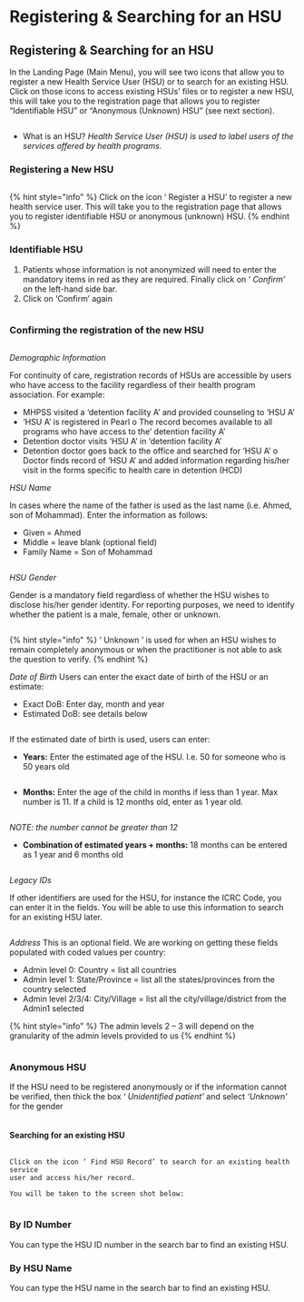 # Registering & Searching for an HSU

## Registering & Searching for an HSU

In the Landing Page (Main Menu), you will see two icons that allow you to register a new Health Service User (HSU) or to search for an existing HSU. Click on those icons to access existing HSUs’ files or to register a new HSU, this will take you to the registration page that allows you to register “Identifiable HSU” or “Anonymous (Unknown) HSU” (see next section).

<figure><img src="../../.gitbook/assets/image (105).png" alt=""><figcaption></figcaption></figure>

* What is an HSU? _Health Service User (HSU) is used to label users of the services offered by_ _health programs._

### Registering a New HSU

<figure><img src="../../.gitbook/assets/image (106).png" alt=""><figcaption></figcaption></figure>

{% hint style="info" %}
Click on the icon ‘ Register a HSU’ to register a new health service user. This will take you to the registration page that allows you to register identifiable HSU or anonymous (unknown) HSU.
{% endhint %}

### **Identifiable HSU**

1. Patients whose information is not anonymized will need to enter the mandatory items in red as they are required. Finally click on ‘ _Confirm’_ on the left-hand side bar.
2. Click on ‘Confirm’ again

<figure><img src="../../.gitbook/assets/image (107).png" alt=""><figcaption></figcaption></figure>

### Confirming the registration of the new HSU

<figure><img src="../../.gitbook/assets/image (109).png" alt=""><figcaption><p>  </p></figcaption></figure>

_Demographic Information_&#x20;

For continuity of care, registration records of HSUs are accessible by users who have access to the facility regardless of their health program association. For example:

* MHPSS visited a ‘detention facility A’ and provided counseling to ‘HSU A’
* ‘HSU A’ is registered in Pearl o The record becomes available to all programs who have access to the’ detention facility A’
* Detention doctor visits ‘HSU A’ in ‘detention facility A’
* Detention doctor goes back to the office and searched for ‘HSU A’ o Doctor finds record of ‘HSU A’ and added information regarding his/her visit in the forms specific to health care in detention (HCD)

_HSU Name_&#x20;

In cases where the name of the father is used as the last name (i.e. Ahmed, son of Mohammad). Enter the information as follows:

* Given = Ahmed
* Middle = leave blank (optional field)
* Family Name = Son of Mohammad

<figure><img src="../../.gitbook/assets/image (110).png" alt=""><figcaption></figcaption></figure>

_HSU Gender_&#x20;

Gender is a mandatory field regardless of whether the HSU wishes to disclose his/her gender identity. For reporting purposes, we need to identify whether the patient is a male, female, other or unknown.

<figure><img src="../../.gitbook/assets/image (111).png" alt=""><figcaption></figcaption></figure>

{% hint style="info" %}
‘ Unknown ’ is used for when an HSU wishes to remain completely anonymous or when the practitioner is not able to ask the question to verify.
{% endhint %}

_Date of Birth_ Users can enter the exact date of birth of the HSU or an estimate:

* Exact DoB: Enter day, month and year
* Estimated DoB: see details below

<figure><img src="../../.gitbook/assets/image (112).png" alt=""><figcaption></figcaption></figure>



If the estimated date of birth is used, users can enter:

* **Years:** Enter the estimated age of the HSU. I.e. 50 for someone who is 50 years old

<figure><img src="../../.gitbook/assets/image (117).png" alt=""><figcaption></figcaption></figure>

* **Months:** Enter the age of the child in months if less than 1 year. Max number is 11. If a child is 12 months old, enter as 1 year old.

<figure><img src="../../.gitbook/assets/image (118).png" alt=""><figcaption></figcaption></figure>

_NOTE: the number cannot be greater than 12_

* **Combination of estimated years + months:** 18 months can be entered as 1 year and 6 months old

<figure><img src="../../.gitbook/assets/image (119).png" alt=""><figcaption></figcaption></figure>

_Legacy IDs_&#x20;

If other identifiers are used for the HSU, for instance the ICRC Code, you can enter it in the fields. You will be able to use this information to search for an existing HSU later.

<figure><img src="../../.gitbook/assets/image (120).png" alt=""><figcaption></figcaption></figure>

_Address_ This is an optional field. We are working on getting these fields populated with coded values per country:

* Admin level 0: Country = list all countries
* Admin level 1: State/Province = list all the states/provinces from the country selected
* Admin level 2/3/4: City/Village = list all the city/village/district from the Admin1 selected

{% hint style="info" %}
The admin levels 2 – 3 will depend on the granularity of the admin levels provided to us
{% endhint %}

<figure><img src="../../.gitbook/assets/image (122).png" alt=""><figcaption></figcaption></figure>

### **Anonymous HSU**

If the HSU need to be registered anonymously or if the information cannot be verified, then thick the box ‘ _Unidentified patient’_ and select _‘Unknown’_ for the gender

<figure><img src="../../.gitbook/assets/image (123).png" alt=""><figcaption></figcaption></figure>

#### Searching for an existing HSU

<figure><img src="../../.gitbook/assets/image (124).png" alt=""><figcaption></figcaption></figure>

```
Click on the icon ‘ Find HSU Record’ to search for an existing health service
user and access his/her record.
```

```
You will be taken to the screen shot below:
```

<figure><img src="../../.gitbook/assets/image (125).png" alt=""><figcaption></figcaption></figure>

### **By ID Number**

You can type the HSU ID number in the search bar to find an existing HSU.

### **By HSU Name**

You can type the HSU name in the search bar to find an existing HSU.
